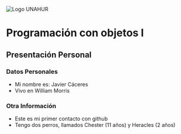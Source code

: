 ![Logo UNAHUR](./UNAHUR.png)

# Programación con objetos I
## Presentación Personal

### Datos Personales
- Mi nombre es: Javier Cáceres
- Vivo en William Morris


### Otra Información
- Este es mi primer contacto con github
- Tengo dos perros, llamados Chester (11 años) y Heracles (2 años)
